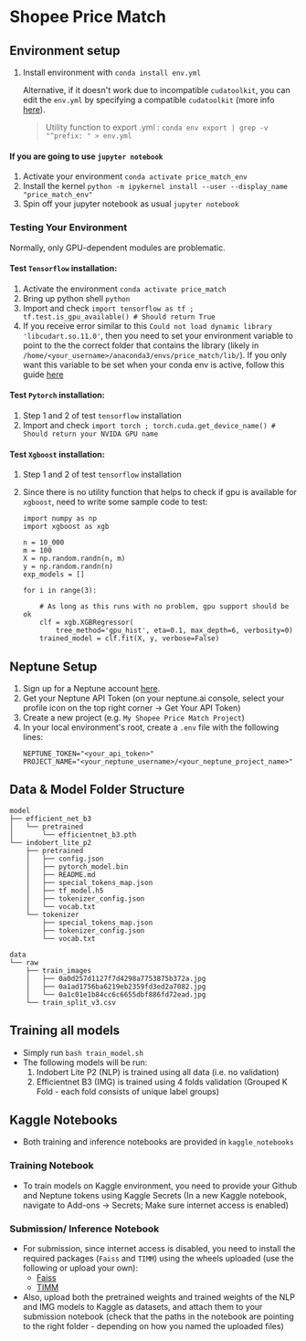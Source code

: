 # Shopee Price Match


## Environment setup

1. Install environment with `conda install env.yml`

   Alternative, if it doesn't work due to incompatible `cudatoolkit`, you can edit the `env.yml` by specifying a compatible `cudatoolkit` (more info [here](https://docs.nvidia.com/deploy/cuda-compatibility/index.html)).

   > Utility function to export .yml : `conda env export | grep -v "^prefix: " > env.yml`

#### If you are going to use `jupyter notebook`

1. Activate your environment `conda activate price_match_env` 
2. Install the kernel `python -m ipykernel install --user --display_name "price_match_env"`
3. Spin off your jupyter notebook as usual `jupyter notebook`

### Testing Your Environment

Normally, only GPU-dependent modules are problematic.

#### Test `Tensorflow` installation:

1. Activate the environment `conda activate price_match`
2. Bring up python shell `python`
3. Import and check `import tensorflow as tf ; tf.test.is_gpu_available() # Should return True`
4. If you receive error similar to this `Could not load dynamic library 'libcudart.so.11.0'`, then you need to set your environment variable to point to the the correct folder that contains the library (likely in `/home/<your_username>/anaconda3/envs/price_match/lib/`). If you only want this variable to be set when your conda env is active, follow this guide [here](https://stackoverflow.com/questions/46826497/conda-set-ld-library-path-for-env-only)



#### Test `Pytorch` installation:

1. Step 1 and 2 of test `tensorflow` installation
2. Import and check `import torch ; torch.cuda.get_device_name() # Should return your NVIDA GPU name`

#### Test `Xgboost` installation:

1. Step 1 and 2 of test `tensorflow` installation

2. Since there is no utility function that helps to check if gpu is available for `xgboost`, need to write some sample code to test:
   
   ```
   import numpy as np
   import xgboost as xgb
   
   n = 10_000
   m = 100
   X = np.random.randn(n, m)
   y = np.random.randn(n)
   exp_models = []
   
   for i in range(3):
   
       # As long as this runs with no problem, gpu support should be ok
       clf = xgb.XGBRegressor(
           tree_method='gpu_hist', eta=0.1, max_depth=6, verbosity=0)
       trained_model = clf.fit(X, y, verbose=False)
   ```

## Neptune Setup

1. Sign up for a Neptune account [here](https://neptune.ai/).
2. Get your Neptune API Token (on your neptune.ai console, select your profile icon on the top right corner -> Get Your API Token)
3. Create a new project (e.g. `My Shopee Price Match Project`)
4. In your local environment's root, create a `.env` file with the following lines:
    ```
    NEPTUNE_TOKEN="<your_api_token>"
    PROJECT_NAME="<your_neptune_username>/<your_neptune_project_name>"
    ```

## Data & Model Folder Structure

```
model
├── efficient_net_b3
│   └── pretrained
│       └── efficientnet_b3.pth
└── indobert_lite_p2
    ├── pretrained
    │   ├── config.json
    │   ├── pytorch_model.bin
    │   ├── README.md
    │   ├── special_tokens_map.json
    │   ├── tf_model.h5
    │   ├── tokenizer_config.json
    │   └── vocab.txt
    └── tokenizer
        ├── special_tokens_map.json
        ├── tokenizer_config.json
        └── vocab.txt
```
```
data
└── raw
    ├── train_images
    │   ├── 0a0d257d1127f7d4298a7753875b372a.jpg
    │   ├── 0a1ad1756ba6219eb2359fd3ed2a7082.jpg
    │   └── 0a1c01e1b84cc6c6655dbf886fd72ead.jpg
    └── train_split_v3.csv

```

## Training all models

- Simply run `bash train_model.sh`
- The following models will be run:
    1. Indobert Lite P2 (NLP) is trained using all data (i.e. no validation)
    2. Efficientnet B3 (IMG) is trained using 4 folds validation (Grouped K Fold - each fold consists of unique label groups)

## Kaggle Notebooks
- Both training and inference notebooks are provided in `kaggle_notebooks`

### Training Notebook
- To train models on Kaggle environment, you need to provide your Github and Neptune tokens using Kaggle Secrets (In a new Kaggle notebook, navigate to Add-ons -> Secrets; Make sure internet access is enabled)

### Submission/ Inference Notebook
- For submission, since internet access is disabled, you need to install the required packages (`Faiss` and `TIMM`) using the wheels uploaded (use the following or upload your own):
    - [Faiss](https://www.kaggle.com/reppy4620/faiss-170-latest-cpu-gpu)
    - [TIMM](https://www.kaggle.com/kozodoi/timm-pytorch-image-models)
- Also, upload both the pretrained weights and trained weights of the NLP and IMG models to Kaggle as datasets, and attach them to your submission notebook (check that the paths in the notebook are pointing to the right folder - depending on how you named the uploaded files)